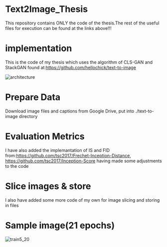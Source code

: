 # Text2Image_Thesis


This repository contains ONLY the code of the thesis.The rest of the useful files for execution can be found at the links above!!!

# implementation
This is the code of my thesis which uses the algorithm of CLS-GAN and StackGAN found at:https://github.com/hellochick/text-to-image		


![architecture](https://user-images.githubusercontent.com/75016825/124499785-47564a80-ddc7-11eb-9e7b-c87c9ee95c5e.jpeg)


# Prepare Data
Download image files and captions from Google Drive, put into ./text-to-image directory


# Evaluation Metrics
I have also added the implemantation of IS and FID from:https://github.com/tsc2017/Frechet-Inception-Distance,
https://github.com/tsc2017/Inception-Score having made some adjustments to the code


# Slice images & store
I also have added some more code of my own for image slicing and storing in files

# Sample image(21  epochs)

![train5_20](https://user-images.githubusercontent.com/75016825/124499724-2aba1280-ddc7-11eb-9921-1e64116a71fc.png)

